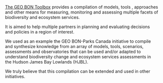 [The GEO BON Toolbox](https://juanzuloaga.github.io/GEOBON_Toolbox) provides a compilation of models, tools , approaches and other means for measuring, monitoring and assessing multiple facets of biodiversity and ecosystem services.

It is aimed to help multiple partners in planning and evaluating decisions and policies in a region of interest.

We used as an example the GEO BON-Parks Canada initiative to compile and synthesize knowledge from an array of models, tools, scenarios, assessments and observatories that can be used and/or adapted to understand biodiversity change and ecosystem services assessments in the Hudson James Bay Lowlands (HJBL).

We truly believe that this compilation can be extended and used in other initiatives. 

